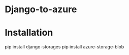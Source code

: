 # Django-to-azure

# Installation
  pip install django-storages
  pip install azure-storage-blob

  
